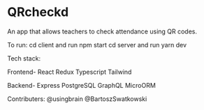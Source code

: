 # QRcheckd

An app that allows teachers to check attendance using QR codes.

To run:
cd client and run npm start
cd server and run yarn dev

Tech stack:

Frontend-
React
Redux
Typescript
Tailwind

Backend-
Express
PostgreSQL
GraphQL
MicroORM

Contributers: @usingbrain @BartoszSwatkowski
